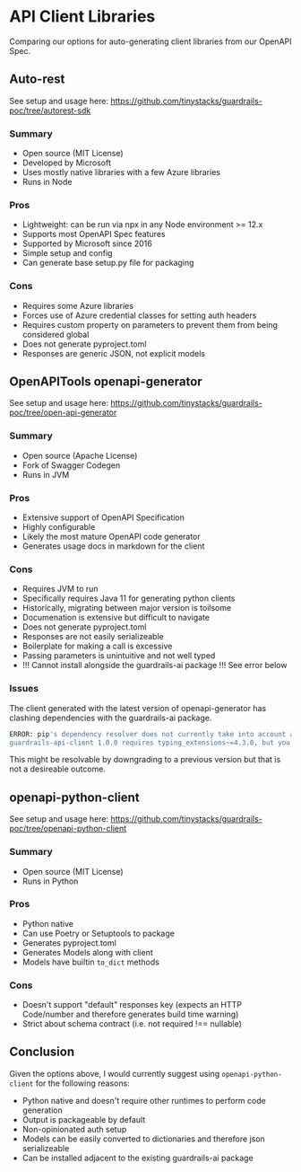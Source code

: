 # API Client Libraries
Comparing our options for auto-generating client libraries from our OpenAPI Spec.

## Auto-rest
See setup and usage here: https://github.com/tinystacks/guardrails-poc/tree/autorest-sdk
### Summary
  - Open source (MIT License)
  - Developed by Microsoft
  - Uses mostly native libraries with a few Azure libraries
  - Runs in Node

### Pros
  - Lightweight: can be run via npx in any Node environment >= 12.x
  - Supports most OpenAPI Spec features
  - Supported by Microsoft since 2016
  - Simple setup and config
  - Can generate base setup.py file for packaging
### Cons
  - Requires some Azure libraries
  - Forces use of Azure credential classes for setting auth headers
  - Requires custom property on parameters to prevent them from being considered global
  - Does not generate pyproject.toml
  - Responses are generic JSON, not explicit models

## OpenAPITools openapi-generator
See setup and usage here: https://github.com/tinystacks/guardrails-poc/tree/open-api-generator
### Summary
  - Open source (Apache License)
  - Fork of Swagger Codegen
  - Runs in JVM

### Pros
  - Extensive support of OpenAPI Specification
  - Highly configurable
  - Likely the most mature OpenAPI code generator
  - Generates usage docs in markdown for the client

### Cons
  - Requires JVM to run
  - Specifically requires Java 11 for generating python clients
  - Historically, migrating between major version is toilsome
  - Documenation is extensive but difficult to navigate
  - Does not generate pyproject.toml
  - Responses are not easily serializeable
  - Boilerplate for making a call is excessive
  - Passing parameters is unintuitive and not well typed
  - !!! Cannot install alongside the guardrails-ai package !!! See error below

### Issues
The client generated with the latest version of openapi-generator has clashing dependencies with the guardrails-ai package.

```bash
ERROR: pip's dependency resolver does not currently take into account all the packages that are installed. This behaviour is the source of the following dependency conflicts.
guardrails-api-client 1.0.0 requires typing_extensions~=4.3.0, but you have typing-extensions 4.7.1 which is incompatible.
```

This might be resolvable by downgrading to a previous version but that is not a desireable outcome.


## openapi-python-client
See setup and usage here: https://github.com/tinystacks/guardrails-poc/tree/openapi-python-client
### Summary
  - Open source (MIT License)
  - Runs in Python

### Pros
  - Python native
  - Can use Poetry or Setuptools to package
  - Generates pyproject.toml
  - Generates Models along with client
  - Models have builtin `to_dict` methods

### Cons
  - Doesn't support "default" responses key (expects an HTTP Code/number and therefore generates build time warning)
  - Strict about schema contract (i.e. not required !== nullable)


## Conclusion
Given the options above, I would currently suggest using `openapi-python-client` for the following reasons:
  - Python native and doesn't require other runtimes to perform code generation
  - Output is packageable by default
  - Non-opinionated auth setup
  - Models can be easily converted to dictionaries and therefore json serializeable
  - Can be installed adjacent to the existing guardrails-ai package